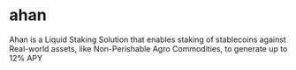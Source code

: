 # ahan
Ahan is a Liquid Staking Solution that enables staking of stablecoins against Real-world assets, like Non-Perishable Agro Commodities, to generate up to 12% APY

